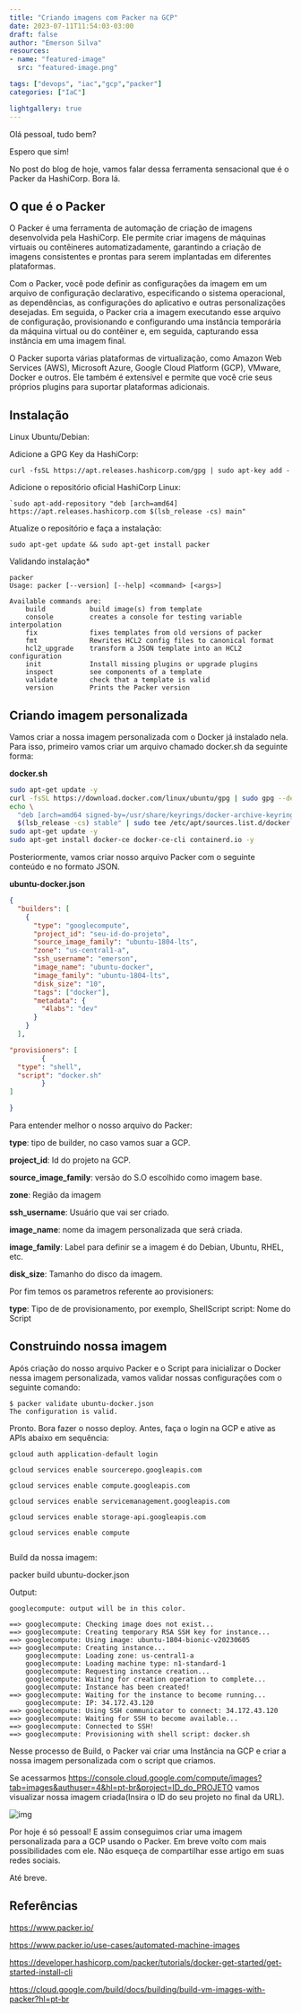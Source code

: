 ```yaml
---
title: "Criando imagens com Packer na GCP"
date: 2023-07-11T11:54:03-03:00
draft: false
author: "Emerson Silva"
resources:
- name: "featured-image"
  src: "featured-image.png"

tags: ["devops", "iac","gcp","packer"]
categories: ["IaC"]

lightgallery: true
---
```


Olá pessoal, tudo bem?

Espero que sim! 

No post do blog de hoje, vamos falar dessa ferramenta sensacional que é o Packer da HashiCorp. Bora lá.

## O que é o Packer

O Packer é uma ferramenta de automação de criação de imagens desenvolvida pela HashiCorp. Ele permite criar imagens de máquinas virtuais ou contêineres automatizadamente, garantindo a criação de imagens consistentes e prontas para serem implantadas em diferentes plataformas.

Com o Packer, você pode definir as configurações da imagem em um arquivo de configuração declarativo, especificando o sistema operacional, as dependências, as configurações do aplicativo e outras personalizações desejadas. Em seguida, o Packer cria a imagem executando esse arquivo de configuração, provisionando e configurando uma instância temporária da máquina virtual ou do contêiner e, em seguida, capturando essa instância em uma imagem final.

O Packer suporta várias plataformas de virtualização, como Amazon Web Services (AWS), Microsoft Azure, Google Cloud Platform (GCP), VMware, Docker e outros. Ele também é extensível e permite que você crie seus próprios plugins para suportar plataformas adicionais.

## Instalação


Linux
Ubuntu/Debian:

Adicione a GPG Key da HashiCorp:

```curl -fsSL https://apt.releases.hashicorp.com/gpg | sudo apt-key add - ```

Adicione o repositório oficial HashiCorp Linux:

``` `sudo apt-add-repository "deb [arch=amd64] https://apt.releases.hashicorp.com $(lsb_release -cs) main" ```

Atualize o repositório e faça a instalação:

```sudo apt-get update && sudo apt-get install packer```

Validando instalação*

```
packer
Usage: packer [--version] [--help] <command> [<args>]

Available commands are:
    build           build image(s) from template
    console         creates a console for testing variable interpolation
    fix             fixes templates from old versions of packer
    fmt             Rewrites HCL2 config files to canonical format
    hcl2_upgrade    transform a JSON template into an HCL2 configuration
    init            Install missing plugins or upgrade plugins
    inspect         see components of a template
    validate        check that a template is valid
    version         Prints the Packer version
```

## Criando imagem personalizada

Vamos criar a nossa imagem personalizada com o Docker já instalado nela. Para isso, primeiro vamos criar um arquivo chamado docker.sh da seguinte forma:

**docker.sh**

```bash
sudo apt-get update -y
curl -fsSL https://download.docker.com/linux/ubuntu/gpg | sudo gpg --dearmor -o /usr/share/keyrings/docker-archive-keyring.gpg
echo \
  "deb [arch=amd64 signed-by=/usr/share/keyrings/docker-archive-keyring.gpg] https://download.docker.com/linux/ubuntu \
  $(lsb_release -cs) stable" | sudo tee /etc/apt/sources.list.d/docker.list > /dev/null
sudo apt-get update -y
sudo apt-get install docker-ce docker-ce-cli containerd.io -y
```

Posteriormente, vamos criar nosso arquivo Packer com o seguinte conteúdo e no formato JSON.

**ubuntu-docker.json**

```json
{
  "builders": [
    {
      "type": "googlecompute",
      "project_id": "seu-id-do-projeto",
      "source_image_family": "ubuntu-1804-lts",
      "zone": "us-central1-a",
      "ssh_username": "emerson",
      "image_name": "ubuntu-docker",
      "image_family": "ubuntu-1804-lts",
      "disk_size": "10",
      "tags": ["docker"],
      "metadata": {
        "4labs": "dev"
      }
    }
  ],

"provisioners": [
        {
  "type": "shell",
  "script": "docker.sh"
        }
]    

}
```

Para entender melhor o nosso arquivo do Packer:

**type**: tipo de builder, no caso vamos suar a GCP.

**project_id**: Id do projeto na GCP.

**source_image_family**: versão do S.O escolhido como imagem base.

**zone**: Região da imagem

**ssh_username**: Usuário que vai ser criado.

**image_name**: nome da imagem personalizada que será criada.

**image_family**: Label para definir se a imagem é do Debian, Ubuntu, RHEL, etc.

**disk_size**: Tamanho do disco da imagem.

Por fim temos os parametros referente ao provisioners:

**type**: Tipo de de provisionamento, por exemplo, ShellScript script: Nome do Script

## Construindo nossa imagem

Após criação do nosso arquivo Packer e o Script para inicializar o Docker nessa imagem personalizada, vamos validar nossas configurações com o seguinte comando:

```
$ packer validate ubuntu-docker.json 
The configuration is valid.
```
Pronto. Bora fazer o nosso deploy. Antes, faça o login na GCP e ative as APIs abaixo em sequência:

```
gcloud auth application-default login

gcloud services enable sourcerepo.googleapis.com

gcloud services enable compute.googleapis.com

gcloud services enable servicemanagement.googleapis.com

gcloud services enable storage-api.googleapis.com

gcloud services enable compute


```
Build da nossa imagem:

packer build ubuntu-docker.json

Output:

```
googlecompute: output will be in this color.

==> googlecompute: Checking image does not exist...
==> googlecompute: Creating temporary RSA SSH key for instance...
==> googlecompute: Using image: ubuntu-1804-bionic-v20230605
==> googlecompute: Creating instance...
    googlecompute: Loading zone: us-central1-a
    googlecompute: Loading machine type: n1-standard-1
    googlecompute: Requesting instance creation...
    googlecompute: Waiting for creation operation to complete...
    googlecompute: Instance has been created!
==> googlecompute: Waiting for the instance to become running...
    googlecompute: IP: 34.172.43.120
==> googlecompute: Using SSH communicator to connect: 34.172.43.120
==> googlecompute: Waiting for SSH to become available...
==> googlecompute: Connected to SSH!
==> googlecompute: Provisioning with shell script: docker.sh
```
Nesse processo de Build, o Packer vai criar uma Instância na GCP e criar a nossa imagem personalizada com o script que criamos.

Se acessarmos https://console.cloud.google.com/compute/images?tab=images&authuser=4&hl=pt-br&project=ID_do_PROJETO vamos visualizar nossa imagem criada(Insira o ID do seu projeto no final da URL).

![img](img/image.png)

Por hoje é só pessoal! E assim conseguimos criar uma imagem personalizada para a GCP usando o Packer. Em breve volto com mais possibilidades com ele. Não esqueça de compartilhar esse artigo em suas redes sociais.

Até breve.

## Referências

https://www.packer.io/

https://www.packer.io/use-cases/automated-machine-images

https://developer.hashicorp.com/packer/tutorials/docker-get-started/get-started-install-cli

https://cloud.google.com/build/docs/building/build-vm-images-with-packer?hl=pt-br

<div id="giscus-comments">
  <script src="https://giscus.app/client.js"
          data-repo="silvemerson/emerson-silva-blog"
          data-repo-id="R_kgDONTalJA"
          data-category="General"
          data-category-id="DIC_kwDONTalJM4CkhmM"
          data-mapping="pathname"
          data-strict="0"
          data-reactions-enabled="1"
          data-emit-metadata="1"
          data-input-position="top"
          data-theme="dark"
          data-lang="pt"
          data-loading="lazy"
          crossorigin="anonymous"
          async>
  </script>
</div>